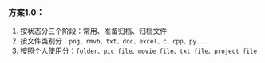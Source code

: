 ### 方案1.0：

1. 按状态分三个阶段：常用、准备归档、归档文件
2. 按文件类别分：`png、rmvb、txt、doc、excel、c、cpp、py...`
3. 按照个人使用分：`folder、pic file、movie file、txt file、project file`

